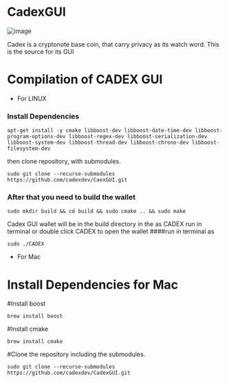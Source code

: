 # CadexGUI

![image](https://i.imgur.com/19HrseK.png)

Cadex is a cryptonote base coin, that carry privacy as its watch word. This is the source for its GUI
# Compilation of CADEX GUI 
* For LINUX 
### Install Dependencies
```
apt-get install -y cmake libboost-dev libboost-date-time-dev libboost-program-options-dev libboost-regex-dev libboost-serialization-dev libboost-system-dev libboost-thread-dev libboost-chrono-dev libboost-filesystem-dev
```

then clone repository, with submodules.
```
sudo git clone --recurse-submodules https://github.com/cadexdev/CaexGUI.git
```
### After that you need to build the wallet
```
sudo mkdir build && cd build && sudo cmake .. && sudo make
```
Cadex GUI wallet will be in the build directory in the as CADEX run in terminal or double click CADEX to open the wallet
####run in terminal as 
```
sudo ./CADEX
```

* For Mac 
# Install Dependencies for Mac 
#Install boost
```
brew install boost
```
#Install cmake
```
brew install cmake

```
#Clone the repository including the submodules.
```
sudo git clone --recurse-submodules https://github.com/cadexdev/CadexGUI.git
```


